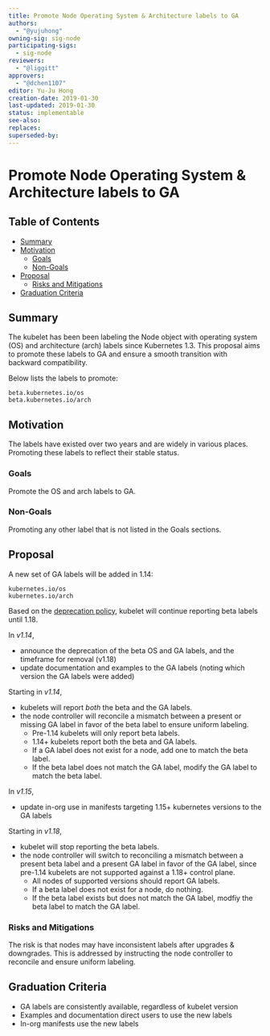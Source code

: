 ```yaml
---
title: Promote Node Operating System & Architecture labels to GA
authors:
  - "@yujuhong"
owning-sig: sig-node
participating-sigs:
  - sig-node
reviewers:
  - "@liggitt"
approvers:
  - "@dchen1107"
editor: Yu-Ju Hong
creation-date: 2019-01-30
last-updated: 2019-01-30
status: implementable
see-also:
replaces:
superseded-by:
---
```


# Promote Node Operating System & Architecture labels to GA

## Table of Contents

<!-- toc -->
- [Summary](#summary)
- [Motivation](#motivation)
  - [Goals](#goals)
  - [Non-Goals](#non-goals)
- [Proposal](#proposal)
  - [Risks and Mitigations](#risks-and-mitigations)
- [Graduation Criteria](#graduation-criteria)
<!-- /toc -->

## Summary

The kubelet has been been labeling the Node object with operating system (OS)
and architecture (arch) labels since Kubernetes 1.3. This proposal aims to
promote these labels to GA and ensure a smooth transition with backward
compatibility.

Below lists the labels to promote:
```
beta.kubernetes.io/os
beta.kubernetes.io/arch
```

## Motivation

The labels have existed over two years and are widely in various places.
Promoting these labels to reflect their stable status.

### Goals

Promote the OS and arch labels to GA.

### Non-Goals

Promoting any other label that is not listed in the Goals sections.

## Proposal

A new set of GA labels will be added in 1.14:
```
kubernetes.io/os
kubernetes.io/arch
```
Based on the [deprecation
policy](https://kubernetes.io/docs/reference/using-api/deprecation-policy/#deprecating-a-feature-or-behavior),
kubelet will continue reporting beta labels until 1.18.

In *v1.14*,
- announce the deprecation of the beta OS and GA labels, and the timeframe for removal (v1.18)
- update documentation and examples to the GA labels (noting which version the GA labels were added)

Starting in *v1.14*,
- kubelets will report *both* the beta and the GA labels.
- the node controller will reconcile a mismatch between a present or missing
  GA label in favor of the beta label to ensure uniform labeling.
  - Pre-1.14 kubelets will only report beta labels.
  - 1.14+ kubelets report both the beta and GA labels.
  - If a GA label does not exist for a node, add one to match the beta label.
  - If the beta label does not match the GA label, modify the GA label to match
    the beta label.

In *v1.15*,
- update in-org use in manifests targeting 1.15+ kubernetes versions to the GA labels

Starting in *v1.18*,
- kubelet will stop reporting the beta labels.
- the node controller will switch to reconciling a mismatch between a present
  beta label and a present GA label in favor of the GA label, since pre-1.14
  kubelets are not supported against a 1.18+ control plane.
  - All nodes of supported versions should report GA labels.
  - If a beta label does not exist for a node, do nothing.
  - If the beta label exists but does not match the GA label, modfiy the beta
    label to match the GA label.

### Risks and Mitigations

The risk is that nodes may have inconsistent labels after upgrades &
downgrades. This is addressed by instructing the node controller to reconcile
and ensure uniform labeling.

## Graduation Criteria

- GA labels are consistently available, regardless of kubelet version
- Examples and documentation direct users to use the new labels
- In-org manifests use the new labels
